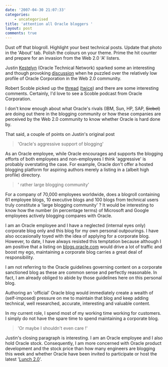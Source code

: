```yaml
---
date: '2007-04-30 21:07:33'
categories:
    - uncategorised
title: 'attention all Oracle bloggers '
layout: post
comments: true
---
```


Dust off that blogroll. Highlight your best technical posts. Update that
photo in the 'About' tab. Polish the colours on your theme. Prime the
hit counter and prepare for an invasion from the Web 2.0 'A' listers.

Justin [Kestelyn](http://blogs.oracle.com/otn/) (Oracle Technical
Network) sparked some an interesting and though provoking
[discussion](http://blogs.oracle.com/otn/2007/04/26#a439) when he
puzzled over the relatively low profile of Oracle Corporation in the Web
2.0 community.

Robert Scoble picked up the
[thread](http://scobleizer.com/2007/04/26/oracle-cant-get-blogging-respect/)
([twice](http://scobleizer.com/2007/04/27/note-to-oracle-not-me/)) and
there are some interesting comments. Certainly, I'd love to see a Scoble
podcast from Oracle Corporation.

I don't know enough about what Oracle's rivals (IBM, Sun, HP, SAP,
~~Siebel~~) are doing out there in the blogging community or how these
companies are perceived by the Web 2.0 community to know whether Oracle
is hard done by.

That said, a couple of points on Justin's original post
> 'Oracle's aggressive support of blogging'

As an Oracle employee, while Oracle encourages and supports the blogging
efforts of both employees and non-employees I think 'aggressive' is
probably overstating the case. For example, Oracle don't offer a hosted
blogging platform for aspiring authors merely a listing in a (albeit
high profile) directory.
> ' rather large blogging community'

For a company of 70,000 employees worldwide, does a blogroll containing
61 employee blogs, 10 executive blogs and 100 blogs from technical users
truly constitute a 'large blogging community' ?
It would be interesting to know how the number (in percentage terms) of
Microsoft and Google employees actively blogging compares with Oracle.

I am an Oracle employee and I have a neglected (internal eyes only)
corporate blog only and this blog for my own personal outpourings. I
have also occasionally toyed with the idea of applying for a corporate
blog. However, to date, I have always resisted this temptation because
although I am positive that a listing on
[blogs.oracle.com](http://blogs.oracle.com/) would drive a lot of
traffic and boost my ego, maintaining a corporate blog carries a great
deal of responsibility.

I am not referring to the Oracle guidelines governing content on a
corporate sanctioned blog as these are common sense and perfectly
reasonable. In fact, I am already obliged to abide by those guidelines
here on this personal blog.

Authoring an 'official' Oracle blog would immediately create a wealth of
(self-imposed) pressure on me to maintain that blog and keep adding
technical, well researched, accurate, interesting and valuable content.

In my current role, I spend most of my working time working for
customers. I simply do not have the spare time to spend maintaining a
corporate blog.
> 'Or maybe I shouldn't even care !'

Justin's closing paragraph is interesting. I am an Oracle employee and I
also hold Oracle stock. Consequently, I am more concerned with Oracle
product development and the stock price than how many engineers are
blogging this week and whether Oracle have been invited to participate
or host the latest '[Lunch
2.0](http://www.web-strategist.com/blog/2007/04/27/dear-oracle-bloggers-host-a-lunch-20/)'.
